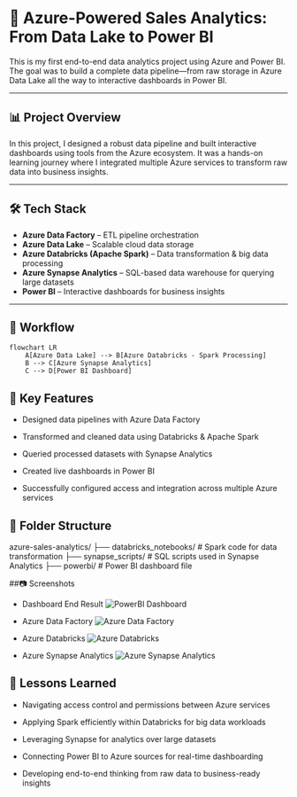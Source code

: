 # 🚀 Azure-Powered Sales Analytics: From Data Lake to Power BI

This is my first end-to-end data analytics project using Azure and Power BI. The goal was to build a complete data pipeline—from raw storage in Azure Data Lake all the way to interactive dashboards in Power BI.

---

## 📊 Project Overview

In this project, I designed a robust data pipeline and built interactive dashboards using tools from the Azure ecosystem. It was a hands-on learning journey where I integrated multiple Azure services to transform raw data into business insights.

---

## 🛠️ Tech Stack

- **Azure Data Factory** – ETL pipeline orchestration
- **Azure Data Lake** – Scalable cloud data storage
- **Azure Databricks (Apache Spark)** – Data transformation & big data processing
- **Azure Synapse Analytics** – SQL-based data warehouse for querying large datasets
- **Power BI** – Interactive dashboards for business insights

---

## 🔁 Workflow

```mermaid
flowchart LR
    A[Azure Data Lake] --> B[Azure Databricks - Spark Processing]
    B --> C[Azure Synapse Analytics]
    C --> D[Power BI Dashboard]
```


## 📌 Key Features
- Designed data pipelines with Azure Data Factory

- Transformed and cleaned data using Databricks & Apache Spark

- Queried processed datasets with Synapse Analytics

- Created live dashboards in Power BI

- Successfully configured access and integration across multiple Azure services

## 📂 Folder Structure
azure-sales-analytics/
├── databricks_notebooks/      # Spark code for data transformation
├── synapse_scripts/           # SQL scripts used in Synapse Analytics
├── powerbi/                   # Power BI dashboard file

##📷 Screenshots

- Dashboard End Result
![PowerBI Dashboard](https://github.com/user-attachments/assets/58e11ef1-aef8-47a0-ad8f-7d5e955583e9)

- Azure Data Factory
![Azure Data Factory](https://github.com/user-attachments/assets/b9186652-51ae-41db-8bc8-372424c4fa59)

- Azure Databricks
![Azure Databricks](https://github.com/user-attachments/assets/c4d7a235-9902-43c0-9e5f-42e6c68c6d00)

- Azure Synapse Analytics
![Azure Synapse Analytics](https://github.com/user-attachments/assets/86f50c5e-a737-4e88-9692-c62cd9caca7a)

## 🧠 Lessons Learned
- Navigating access control and permissions between Azure services

- Applying Spark efficiently within Databricks for big data workloads

- Leveraging Synapse for analytics over large datasets

- Connecting Power BI to Azure sources for real-time dashboarding

- Developing end-to-end thinking from raw data to business-ready insights
